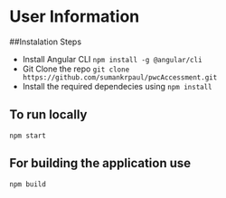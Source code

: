 # User Information 

##Instalation Steps
- Install Angular CLI ` npm install -g @angular/cli `
- Git Clone the repo `git clone https://github.com/sumankrpaul/pwcAccessment.git`
- Install the required dependecies using `npm install`

## To run locally 

`npm start`

## For building the application use

`npm build`
